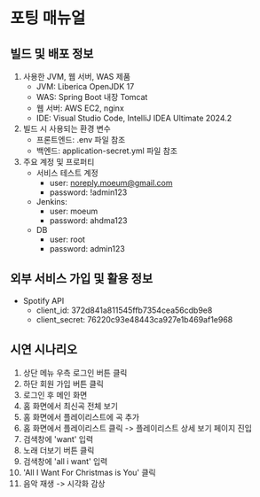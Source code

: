 # 포팅 매뉴얼

## 빌드 및 배포 정보

1. 사용한 JVM, 웹 서버, WAS 제품
   - JVM: Liberica OpenJDK 17
   - WAS: Spring Boot 내장 Tomcat
   - 웹 서버: AWS EC2, nginx
   - IDE: Visual Studio Code, IntelliJ IDEA Ultimate 2024.2
2. 빌드 시 사용되는 환경 변수
   - 프론트엔드: .env 파일 참조
   - 백엔드: application-secret.yml 파일 참조
3. 주요 계정 및 프로퍼티
   - 서비스 테스트 계정
     - user: noreply.moeum@gmail.com
     - password: !admin123
   - Jenkins:
     - user: moeum
     - password: ahdma123
   - DB
     - user: root
     - password: admin123

## 외부 서비스 가입 및 활용 정보

- Spotify API
  - client_id: 372d841a811545ffb7354cea56cdb9e8
  - client_secret: 76220c93e48443ca927e1b469af1e968

## 시연 시나리오

1. 상단 메뉴 우측 로그인 버튼 클릭
2. 하단 회원 가입 버튼 클릭
3. 로그인 후 메인 화면
4. 홈 화면에서 최신곡 전체 보기
5. 홈 화면에서 플레이리스트에 곡 추가
6. 홈 화면에서 플레이리스트 클릭 -> 플레이리스트 상세 보기 페이지 진입
7. 검색창에 'want' 입력
8. 노래 더보기 버튼 클릭
9. 검색창에 'all i want' 입력
10. 'All I Want For Christmas is You' 클릭
11. 음악 재생 -> 시각화 감상
